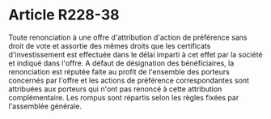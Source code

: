# Article R228-38

Toute renonciation à une offre d'attribution d'action de préférence sans droit de vote et assortie des mêmes droits que les certificats d'investissement est effectuée dans le délai imparti à cet effet par la société et indiqué dans l'offre. A défaut de désignation des bénéficiaires, la renonciation est réputée faite au profit de l'ensemble des porteurs concernés par l'offre et les actions de préférence correspondantes sont attribuées aux porteurs qui n'ont pas renoncé à cette attribution complémentaire. Les rompus sont répartis selon les règles fixées par l'assemblée générale.
